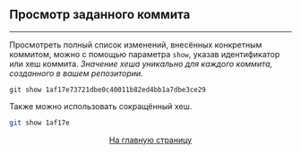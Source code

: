 ## Просмотр заданного коммита
---

Просмотреть полный список изменений, внесённых конкретным коммитом, можно с помощью параметра `show`, указав идентификатор или хеш коммита. *Значение хеша уникально для каждого коммита, созданного в вашем репозитории.*

```bash-
git show 1af17e73721dbe0c40011b82ed4bb1a7dbe3ce29
```

Также можно использовать сокращённый хеш.

```bash
git show 1af17e
```
[<center>На главную страницу</center>](../readme.md)